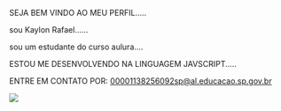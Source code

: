 SEJA BEM VINDO AO MEU PERFIL.....

sou Kaylon Rafael......

sou um estudante do curso aulura....

ESTOU ME DESENVOLVENDO NA LINGUAGEM JAVSCRIPT.....

ENTRE EM CONTATO POR:
00001138256092sp@al.educacao.sp.gov.br


![](https://media1.tenor.com/m/omoAyASqBiUAAAAC/merci.gif)

